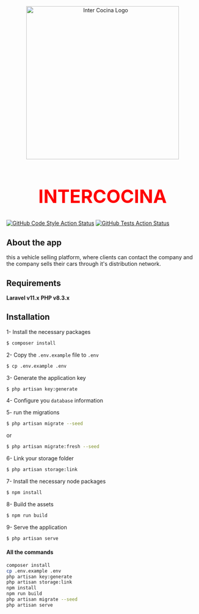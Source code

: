 <p align="center">
    <a href="https://intercocina.com" target="_blank">
        <img src="https://intercocina.com/assets/imgs/intercocina-logo.png" width="400" alt="Inter Cocina Logo">
    </a>
</p>
<h1 style="font-size: 48px; text-align: center; color: #ff0000;">INTERCOCINA</h1>
<p align="center">

[![GitHub Code Style Action Status](https://img.shields.io/github/actions/workflow/status/digiton-ma/bazzma/pint.yml?branch=master&label=code%20style&style=flat-square)](https://github.com/digiton-ma/bazzma/actions?query=workflow%3A"pint"+branch%3Amaster)
[![GitHub Tests Action Status](https://img.shields.io/github/actions/workflow/status/digiton-ma/bazzma/run-tests.yml?branch=main&label=tests&style=flat-square)](https://github.com/digiton-ma/bazzma/actions?query=workflow%3Arun-tests+branch%3Amain)

</p>


## About the app
this a vehicle selling platform, where clients can contact the company 
and the company sells their cars through it's distribution network.

## Requirements

**Laravel v11.x** 
**PHP v8.3.x** 

## Installation

1- Install the necessary packages
```bash
$ composer install
```

2- Copy the `.env.example` file to `.env`
```bash
$ cp .env.example .env
```

3- Generate the application key
```bash
$ php artisan key:generate
```

4- Configure you `database` information

5- run the migrations
```bash 
$ php artisan migrate --seed
```
or
```bash 
$ php artisan migrate:fresh --seed
```
6- Link your storage folder
```bash
$ php artisan storage:link
```

7- Install the necessary node packages
```bash
$ npm install
```

8- Build the assets
```bash
$ npm run build
```

9- Serve the application
```bash
$ php artisan serve
```

#### All the commands
```bash
composer install
cp .env.example .env
php artisan key:generate
php artisan storage:link
npm install
npm run build
php artisan migrate --seed
php artisan serve
```
